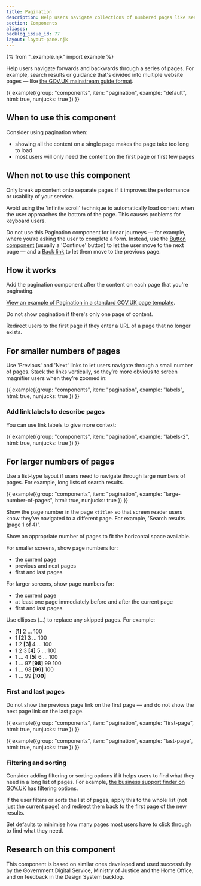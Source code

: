 ```yaml
---
title: Pagination
description: Help users navigate collections of numbered pages like search results
section: Components
aliases:
backlog_issue_id: 77
layout: layout-pane.njk
---
```


{% from "_example.njk" import example %}

Help users navigate forwards and backwards through a series of pages. For example, search results or guidance that's divided into multiple website pages — like [the GOV.UK mainstream guide format](https://prototype-kit.service.gov.uk/docs/templates/mainstream-guide).

{{ example({group: "components", item: "pagination", example: "default", html: true, nunjucks: true }) }}

## When to use this component

Consider using pagination when:

- showing all the content on a single page makes the page take too long to load
- most users will only need the content on the first page or first few pages

## When not to use this component

Only break up content onto separate pages if it improves the performance or usability of your service.

Avoid using the 'infinite scroll' technique to automatically load content when the user approaches the bottom of the page. This causes problems for keyboard users.

Do not use this Pagination component for linear journeys — for example, where you’re asking the user to complete a form. Instead, use the [Button component](/components/button/) (usually a 'Continue' button) to let the user move to the next page — and a [Back link](/components/back-link/) to let them move to the previous page.

## How it works

Add the pagination component after the content on each page that you're paginating.

[View an example of Pagination in a standard GOV.UK page template](in-page/index.html).

Do not show pagination if there's only one page of content.

Redirect users to the first page if they enter a URL of a page that no longer exists.

## For smaller numbers of pages

Use 'Previous' and 'Next' links to let users navigate through a small number of pages. Stack the links vertically, so they’re more obvious to screen magnifier users when they’re zoomed in:

{{ example({group: "components", item: "pagination", example: "labels", html: true, nunjucks: true }) }}

### Add link labels to describe pages

You can use link labels to give more context:

{{ example({group: "components", item: "pagination", example: "labels-2", html: true, nunjucks: true }) }}

## For larger numbers of pages

Use a list-type layout if users need to navigate through large numbers of pages. For example, long lists of search results.

{{ example({group: "components", item: "pagination", example: "large-number-of-pages", html: true, nunjucks: true }) }}

Show the page number in the page `<title>` so that screen reader users know they’ve navigated to a different page. For example, 'Search results (page 1 of 4)'.

Show an appropriate number of pages to fit the horizontal space available.

For smaller screens, show page numbers for:

- the current page
- previous and next pages
- first and last pages

For larger screens, show page numbers for:

- the current page
- at least one page immediately before and after the current page
- first and last pages

Use ellipses (…) to replace any skipped pages. For example:

- **[1]** 2 … 100
- 1 **[2]** 3 … 100
- 1 2 **[3]** 4 … 100
- 1 2 3 **[4]** 5 … 100
- 1 … 4 **[5]** 6 … 100
- 1 … 97 **[98]** 99 100
- 1 … 98 **[99]** 100
- 1 … 99 **[100]**

### First and last pages

Do not show the previous page link on the first page — and do not show the next page link on the last page.

{{ example({group: "components", item: "pagination", example: "first-page", html: true, nunjucks: true }) }}

{{ example({group: "components", item: "pagination", example: "last-page", html: true, nunjucks: true }) }}

### Filtering and sorting

Consider adding filtering or sorting options if it helps users to find what they need in a long list of pages. For example, [the business support finder on GOV.UK](https://www.gov.uk/business-finance-support) has filtering options.

If the user filters or sorts the list of pages, apply this to the whole list (not just the current page) and redirect them back to the first page of the new results.

Set defaults to minimise how many pages most users have to click through to find what they need.

## Research on this component

This component is based on similar ones developed and used successfully by the Government Digital Service, Ministry of Justice and the Home Office, and on feedback in the Design System backlog.
